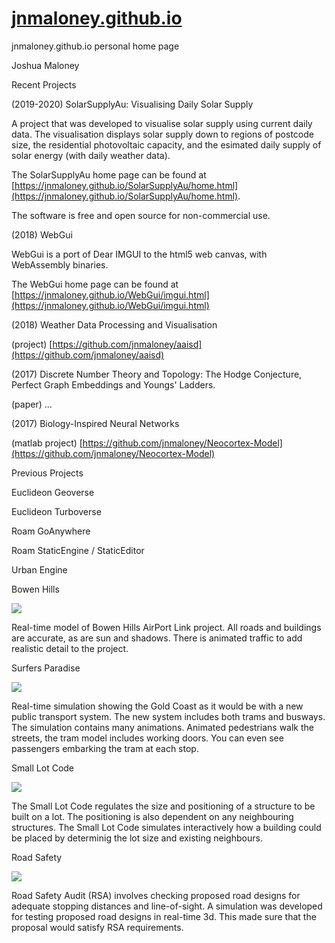 # [jnmaloney.github.io](https://jnmaloney.github.io)
jnmaloney.github.io personal home page



Joshua Maloney

Recent Projects

(2019-2020) SolarSupplyAu: Visualising Daily Solar Supply

A project that was developed to visualise solar supply using current daily data. The visualisation displays solar supply down to regions of postcode size, the residential photovoltaic capacity, and the esimated daily supply of solar energy (with daily weather data).

The SolarSupplyAu home page can be found at [https://jnmaloney.github.io/SolarSupplyAu/home.html](https://jnmaloney.github.io/SolarSupplyAu/home.html).

The software is free and open source for non-commercial use. 

(2018) WebGui

WebGui is a port of Dear IMGUI to the html5 web canvas, with WebAssembly binaries. 

The WebGui home page can be found at [https://jnmaloney.github.io/WebGui/imgui.html](https://jnmaloney.github.io/WebGui/imgui.html)

(2018) Weather Data Processing and Visualisation

(project) [https://github.com/jnmaloney/aaisd](https://github.com/jnmaloney/aaisd)

(2017) Discrete Number Theory and Topology: The Hodge Conjecture, Perfect Graph Embeddings and Youngs' Ladders.

(paper) ...

(2017) Biology-Inspired Neural Networks

(matlab project) [https://github.com/jnmaloney/Neocortex-Model](https://github.com/jnmaloney/Neocortex-Model)


Previous Projects


Euclideon Geoverse

Euclideon Turboverse

Roam GoAnywhere

Roam StaticEngine / StaticEditor

Urban Engine

Bowen Hills

![](http://bur.st/~crooked/bowenhills001.jpg)

Real-time model of Bowen Hills AirPort Link project. All roads and buildings are accurate, as are sun and shadows. There is animated traffic to add realistic detail to the project. 

Surfers Paradise

![](http://bur.st/~crooked/GC%20Broadbeach.png)

Real-time simulation showing the Gold Coast as it would be with a new public transport system. The new system includes both trams and busways. The simulation contains many animations. Animated pedestrians walk the streets, the tram model includes working doors. You can even see passengers embarking the tram at each stop. 

Small Lot Code

![](http://bur.st/~crooked/Small%20Lot%20Code.png)

The Small Lot Code regulates the size and positioning of a structure to be built on a lot. The positioning is also dependent on any neighbouring structures. The Small Lot Code simulates interactively how a building could be placed by determinig the lot size and existing neighbours. 

Road Safety

![](http://bur.st/~crooked/RSA%20Tool.png)

Road Safety Audit (RSA) involves checking proposed road designs for adequate stopping distances and line-of-sight. A simulation was developed for testing proposed road designs in real-time 3d. This made sure that the proposal would satisfy RSA requirements. 

